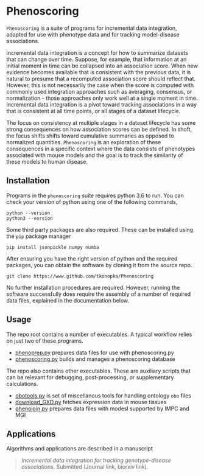 # Phenoscoring

`Phenoscoring` is a suite of programs for incremental data integration, adapted for use with phenotype data and for tracking model-disease associations. 

Incremental data integration is a concept for how to summarize datasets that can change over time. Suppose, for example, that information at an initial moment in time can be collapsed into an association score. When new evidence becomes available that is consistent with the previous data, it is natural to presume that a recomputed association score should reflect that. However, this is not necessarily the case when the score is computed with commonly used integration approaches such as averaging, consensus, or normalization - those approaches only work well at a single moment in time. Incremental data integration is a pivot toward tracking associations in a way that is consistent at all time points, or all stages of a dataset lifecycle. 

The focus on consistency at multiple stages in a dataset lifecycle has some strong consequences on how association scores can be defined. In shoft, the focus shifts shifts toward cumulative summaries as opposed to normalized quantities. `Phenoscoring` is an exploration of these consequences in a specific context where the data consists of phenotypes associated with mouse models and the goal is to track the similarity of these models to human disease.



## Installation

Programs in the `phenoscoring` suite requires python 3.6 to run. You can check your version of python using one of the following commands,

```
python --version
python3 --version
``` 

Some third party packages are also required. These can be installed using the `pip` package manager

```
pip install jsonpickle numpy numba
```

After ensuring you have the right version of python and the required packages, you can obtain the software by cloning it from the source repo. 

```
git clone https://www.github.com/tkonopka/Phenoscoring
```

No further installation procedures are required. However, running the software successfully does require the assembly of a number of required data files, explained in the documentation below.




## Usage

The repo root contains a number of executables. A typical workflow relies on just two of these programs.

 - [phenoprep.py](docs/phenoprep.md) prepares data files for use with phenoscoring.py
 - [phenoscoring.py](docs/phenoscoring.md) builds and manages a phenoscoring database

The repo also contains other executables. These are auxiliary scripts that can be relevant for debugging, post-processing, or supplementary calculations. 

 - [obotools.py](docs/obotools.md) is set of miscellanous tools for handling ontology `obo` files
 - [download_GXD.py](docs/download_gxd.md) fetches expression data in mouse tissues
 - [phenojoin.py](docs/phenojoin.md) prepares data files with modesl supported by IMPC and MGI



## Applications

Algorithms and applications are described in a manuscript

> *Incremental data integration for tracking genotype-disease associations.* Submitted (Journal link, biorxiv link).



